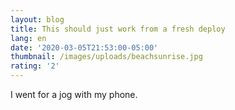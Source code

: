```yaml
---
layout: blog
title: This should just work from a fresh deploy
lang: en
date: '2020-03-05T21:53:00-05:00'
thumbnail: /images/uploads/beachsunrise.jpg
rating: '2'
---
```

I went for a jog with my phone.
